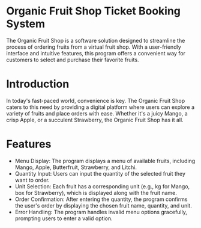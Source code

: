 # Organic Fruit Shop Ticket Booking System

The Organic Fruit Shop is a software solution designed to streamline the process of ordering fruits from a virtual fruit shop. With a user-friendly interface and intuitive features, this program offers a convenient way for customers to select and purchase their favorite fruits.

# Introduction
In today's fast-paced world, convenience is key. The Organic Fruit Shop caters to this need by providing a digital platform where users can explore a variety of fruits and place orders with ease. Whether it's a juicy Mango, a crisp Apple, or a succulent Strawberry, the Organic Fruit Shop has it all.

# Features
- Menu Display: The program displays a menu of available fruits, including Mango, Apple, Butterfruit, Strawberry, and Litchi.
- Quantity Input: Users can input the quantity of the selected fruit they want to order.
- Unit Selection: Each fruit has a corresponding unit (e.g., kg for Mango, box for Strawberry), which is displayed along with the fruit name.
- Order Confirmation: After entering the quantity, the program confirms the user's order by displaying the chosen fruit name, quantity, and unit.
- Error Handling: The program handles invalid menu options gracefully, prompting users to enter a valid option.

